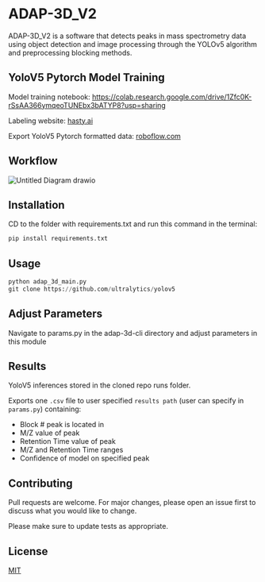 # ADAP-3D_V2

ADAP-3D_V2 is a software that detects peaks in mass spectrometry data using object detection and image processing through the YOLOv5 algorithm and preprocessing blocking methods.


## YoloV5 Pytorch Model Training
Model training notebook:
https://colab.research.google.com/drive/1Zfc0K-rSsAA366ymqeoTUNEbx3bATYP8?usp=sharing

Labeling website:
[hasty.ai](url)

Export YoloV5 Pytorch formatted data:
[roboflow.com](url)

## Workflow

![Untitled Diagram drawio](https://user-images.githubusercontent.com/82981121/133908890-de9c1ced-aad1-4003-82d4-b6e1f3a0b6a4.png)

## Installation

CD to the folder with requirements.txt and run this command in the terminal:

```bash
pip install requirements.txt
```

## Usage

```python
python adap_3d_main.py
git clone https://github.com/ultralytics/yolov5
```

## Adjust Parameters

Navigate to params.py in the adap-3d-cli directory and adjust parameters in this module

## Results

YoloV5 inferences stored in the cloned repo runs folder.

Exports one `.csv` file to user specified `results path` (user can specify in `params.py`) containing:
  - Block # peak is located in
  - M/Z value of peak
  - Retention Time value of peak
  - M/Z and Retention Time ranges
  - Confidence of model on specified peak

## Contributing
Pull requests are welcome. For major changes, please open an issue first to discuss what you would like to change.

Please make sure to update tests as appropriate.

## License
[MIT](https://choosealicense.com/licenses/mit/)
